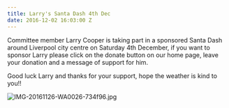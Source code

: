 ```yaml
---
title: Larry's Santa Dash 4th Dec
date: 2016-12-02 16:03:00 Z
---
```


Committee member Larry Cooper is taking part in a sponsored Santa Dash around Liverpool city centre on Saturday 4th December, if you want to sponsor Larry please click on the donate button on our home page, leave your donation and a message of support for him.

Good luck Larry and thanks for your support, hope the weather is kind to you!!

![IMG-20161126-WA0026-734f96.jpg](/uploads/IMG-20161126-WA0026-734f96.jpg)